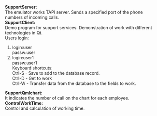 <b>SupportServer:</b></br>
  The emulator works TAPI server. Sends a specified port of the phone numbers of incoming calls.</br>
<b>SupportClient:</b></br>
 Demo program for support services. Demonstration of work with different technologies in Qt.</br>
 Users login:</br>
  1. login:user</br>
     passw:user</br>
  2. login:user1</br>
     passw:user1</br>
 Keyboard shortcuts:</br>
  Ctrl-S - Save to add to the database record.</br>
  Ctrl-D - Get to work </br>
  Ctrl-W - Transfer data from the database to the fields to work.</br>

<b>SupportQmlchart:</b><br>
 It indicates the number of call on the chart for each employee.</br>
<b>ControlWorkTime:</b><br>
 Control and calculation of working time.</br>